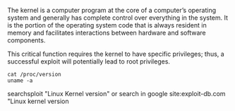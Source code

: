The kernel is a computer program at the core of a computer’s operating system and generally has complete control over everything in the system. It is the portion of the operating system code that is always resident in memory and facilitates interactions between hardware and software components. 

This critical function requires the kernel to have specific privileges; thus, a successful exploit will potentially lead to root privileges. 
```
cat /proc/version
uname -a
```
searchsploit "Linux Kernel version" or search in google site:exploit-db.com "Linux kernel version









































